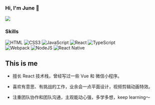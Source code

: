 ### Hi, I'm June 👋

<img src="https://github-readme-stats.vercel.app/api?username=JUNECodeGo&show_icons=true&theme=radical&count_private=true&show_icons=true&include_all_commits=true" />

### Skills
<div>
  <img src="https://img.shields.io/badge/html-%23E34F26.svg?&style=flat-square&logo=html5&logoColor=white" alt="HTML" />
    <img src="https://img.shields.io/badge/css-%231572B6.svg?&style=flat-square&logo=css3&logoColor=white" alt="CSS3" />
  <img src="https://img.shields.io/badge/javascript-%23323330.svg?&style=flat-square&logo=javascript&logoColor=%23F7DF1E" alt="JavaScript" />
  <img src="https://img.shields.io/badge/vue.js-%2335495e.svg?logo=vue.js&logoColor=%234fc08d&style=flat-square" alt="React" />
  <img src="https://img.shields.io/badge/typescript-%23007acc.svg?logo=typescript&logoColor=white&style=flat-square" alt="TypeScript" /><br/>
      <img src="https://img.shields.io/badge/webpack-%231e72b3.svg?logo=webpack&logoColor=white&style=flat-square" alt="Webpack" />
      <img src="https://img.shields.io/badge/node.js-%2343853D.svg?&style=flat-square&logo=node.js&logoColor=white" alt="NodeJS" />
  <img src="https://img.shields.io/badge/react-%2320232a.svg?&style=flat-square&logo=react&logoColor=%2361DAFB" alt="React Native" />
</div>


## This is me

- 擅长 React 技术栈，曾经写过一些 Vue 和 微信小程序。

- 喜欢有意思、有挑战的工作，业余会一点平面设计，视频剪辑动画特效。

- 注重团队协作和团队沟通，主观能动心强，多学多想，keep learning～
